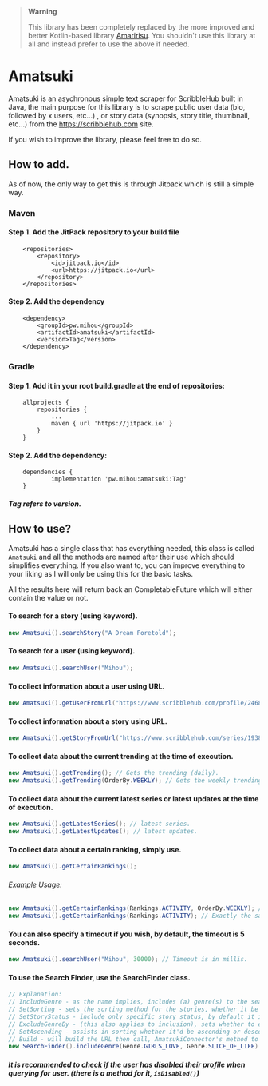 > **Warning**
>
> This library has been completely replaced by the more improved and better Kotlin-based library [Amaririsu](https://github.com/ShindouMihou/Amaririsu).
> You shouldn't use this library at all and instead prefer to use the above if needed.

# Amatsuki

Amatsuki is an asychronous simple text scraper for ScribbleHub built in Java, the main purpose for this library is to scrape public user data (bio, followed by x users, etc...) , or story data (synopsis, story title, thumbnail, etc...) from the https://scribblehub.com site.

If you wish to improve the library, please feel free to do so.

## How to add.

As of now, the only way to get this is through Jitpack which is still a simple way.

### Maven
#### Step 1. Add the JitPack repository to your build file
```
	<repositories>
		<repository>
		    <id>jitpack.io</id>
		    <url>https://jitpack.io</url>
		</repository>
	</repositories>
  ```
#### Step 2. Add the dependency
```
	<dependency>
	    <groupId>pw.mihou</groupId>
	    <artifactId>amatsuki</artifactId>
	    <version>Tag</version>
	</dependency>
  ```
  
### Gradle
#### Step 1. Add it in your root build.gradle at the end of repositories:
```
	allprojects {
		repositories {
			...
			maven { url 'https://jitpack.io' }
		}
	}
```
#### Step 2. Add the dependency:
```
	dependencies {
	        implementation 'pw.mihou:amatsuki:Tag'
	}
  ```
  
 ##### Tag refers to version.

## How to use?

Amatsuki has a single class that has everything needed, this class is called ``Amatsuki`` and all the methods are named after their use which should simplifies everything.
If you also want to, you can improve everything to your liking as I will only be using this for the basic tasks.

All the results here will return back an CompletableFuture which will either contain the value or not.

#### To search for a story (using keyword).
```java
new Amatsuki().searchStory("A Dream Foretold");
```

#### To search for a user (using keyword).
```java
new Amatsuki().searchUser("Mihou");
```

#### To collect information about a user using URL.
```java
new Amatsuki().getUserFromUrl("https://www.scribblehub.com/profile/24680/mihou/");
```

#### To collect information about a story using URL.
```java
new Amatsuki().getStoryFromUrl("https://www.scribblehub.com/series/193852/a-dream-foretold/");
```

#### To collect data about the current trending at the time of execution.
```java
new Amatsuki().getTrending(); // Gets the trending (daily).
new Amatsuki().getTrending(OrderBy.WEEKLY); // Gets the weekly trending.
```

#### To collect data about the current latest series or latest updates at the time of execution.
```java
new Amatsuki().getLatestSeries(); // latest series.
new Amatsuki().getLatestUpdates(); // latest updates.
```

#### To collect data about a certain ranking, simply use.
```java
new Amatsuki().getCertainRankings();
```
###### Example Usage:
```java
new Amatsuki().getCertainRankings(Rankings.ACTIVITY, OrderBy.WEEKLY); // This will get the Activity Rankings, ordered by weekly.
new Amatsuki().getCertainRankings(Rankings.ACTIVITY); // Exactly the same as the first one except this uses the default order (Daily).
```

#### You can also specify a timeout if you wish, by default, the timeout is 5 seconds.
```java
new Amatsuki().searchUser("Mihou", 30000); // Timeout is in millis.
```

#### To use the Search Finder, use the SearchFinder class.
```java
// Explanation:
// IncludeGenre - as the name implies, includes (a) genre(s) to the search, the opposite of this is ExcludeGenre.
// SetSorting - sets the sorting method for the stories, whether it be Reader count or etc.
// SetStoryStatus - include only specific story status, by default it is StoryStatus.ALL.
// ExcludeGenreBy - (this also applies to inclusion), sets whether to exclude, or include the genres through OR or AND (like exclude several genres at once, or etc...).
// SetAscending - assists in sorting whether it'd be ascending or descending.
// Build - will build the URL then call, AmatsukiConnector's method to send the results.
new SearchFinder().includeGenre(Genre.GIRLS_LOVE, Genre.SLICE_OF_LIFE).setSorting(SortBy.READERS).setStoryStatus(StoryStatus.COMPLETED).excludeGenreBy(ExclusionMethod.OR).setAscending(true).build()
```

##### It is recommended to check if the user has disabled their profile when querying for user. (there is a method for it, `isDisabled()`)
